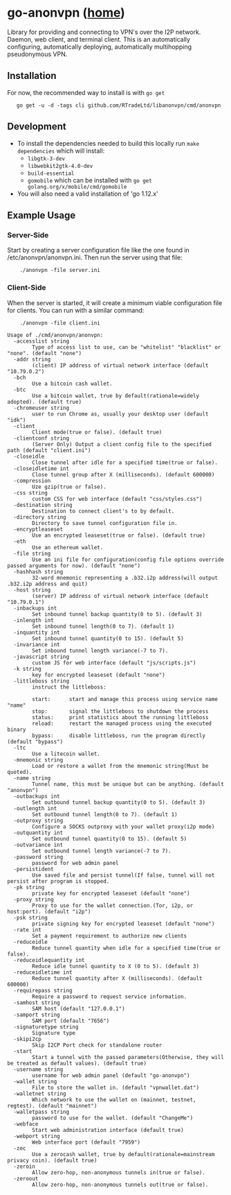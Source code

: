 
go-anonvpn ([home](/))
======================

Library for providing and connecting to VPN's over the I2P network.
Daemon, web client, and terminal client. This is an automatically
configuring, automatically deploying, automatically multihopping
pseudonymous VPN.

Installation
-------------

For now, the recommended way to install is with ```go get```

       go get -u -d -tags cli github.com/RTradeLtd/libanonvpn/cmd/anonvpn

Development
-----------

  - To install the dependencies needed to build this locally run
   `make dependencies` which will install:
    - `libgtk-3-dev`
    - `libwebkit2gtk-4.0-dev`
    - `build-essential`
    - `gomobile` which can be installed with `go get golang.org/x/mobile/cmd/gomobile`
  - You will also need a valid installation of 'go 1.12.x'

Example Usage
-------------

### Server-Side

Start by creating a server configuration file like the one found in
/etc/anonvpn/anonvpn.ini. Then run the server using that file:

        ./anonvpn -file server.ini


### Client-Side

When the server is started, it will create a minimum viable configuration
file for clients. You can run with a similar command:

        ./anonvpn -file client.ini


```
Usage of ./cmd/anonvpn/anonvpn:
  -accesslist string
    	Type of access list to use, can be "whitelist" "blacklist" or "none". (default "none")
  -addr string
    	(client) IP address of virtual network interface (default "10.79.0.2")
  -bch
    	Use a bitcoin cash wallet.
  -btc
    	Use a bitcoin wallet, true by default(rationale=widely adopted). (default true)
  -chromeuser string
    	user to run Chrome as, usually your desktop user (default "idk")
  -client
    	Client mode(true or false). (default true)
  -clientconf string
    	(Server Only) Output a client config file to the specified path (default "client.ini")
  -closeidle
    	Close tunnel after idle for a specified time(true or false).
  -closeidletime int
    	Close tunnel group after X (milliseconds). (default 600000)
  -compression
    	Uze gzip(true or false).
  -css string
    	custom CSS for web interface (default "css/styles.css")
  -destination string
    	Destination to connect client's to by default.
  -directory string
    	Directory to save tunnel configuration file in.
  -encryptleaseset
    	Use an encrypted leaseset(true or false). (default true)
  -eth
    	Use an ethereum wallet.
  -file string
    	Use an ini file for configuration(config file options override passed arguments for now). (default "none")
  -hashhash string
    	32-word mnemonic representing a .b32.i2p address(will output .b32.i2p address and quit)
  -host string
    	(server) IP address of virtual network interface (default "10.79.0.1")
  -inbackups int
    	Set inbound tunnel backup quantity(0 to 5). (default 3)
  -inlength int
    	Set inbound tunnel length(0 to 7). (default 1)
  -inquantity int
    	Set inbound tunnel quantity(0 to 15). (default 5)
  -invariance int
    	Set inbound tunnel length variance(-7 to 7).
  -javascript string
    	custom JS for web interface (default "js/scripts.js")
  -k string
    	key for encrypted leaseset (default "none")
  -littleboss string
    	instruct the littleboss:
    	
    	start:		start and manage this process using service name "name"
    	stop:		signal the littleboss to shutdown the process
    	status:		print statistics about the running littleboss
    	reload:		restart the managed process using the executed binary
    	bypass:		disable littleboss, run the program directly (default "bypass")
  -ltc
    	Use a litecoin wallet.
  -mnemonic string
    	Load or restore a wallet from the mnemonic string(Must be quoted).
  -name string
    	Tunnel name, this must be unique but can be anything. (default "anonvpn")
  -outbackups int
    	Set outbound tunnel backup quantity(0 to 5). (default 3)
  -outlength int
    	Set outbound tunnel length(0 to 7). (default 1)
  -outproxy string
    	Configure a SOCKS outproxy with your wallet proxy(i2p mode)
  -outquantity int
    	Set outbound tunnel quantity(0 to 15). (default 5)
  -outvariance int
    	Set outbound tunnel length variance(-7 to 7).
  -password string
    	password for web admin panel
  -persistident
    	Use saved file and persist tunnel(If false, tunnel will not persist after program is stopped.
  -pk string
    	private key for encrypted leaseset (default "none")
  -proxy string
    	Proxy to use for the wallet connection.(Tor, i2p, or host:port). (default "i2p")
  -psk string
    	private signing key for encrypted leaseset (default "none")
  -rate int
    	Set a payment requirement to authorize new clients
  -reduceidle
    	Reduce tunnel quantity when idle for a specified time(true or false).
  -reduceidlequantity int
    	Reduce idle tunnel quantity to X (0 to 5). (default 3)
  -reduceidletime int
    	Reduce tunnel quantity after X (milliseconds). (default 600000)
  -requirepass string
    	Require a password to request service information.
  -samhost string
    	SAM host (default "127.0.0.1")
  -samport string
    	SAM port (default "7656")
  -signaturetype string
    	Signature type
  -skipi2cp
    	Skip I2CP Port check for standalone router
  -start
    	Start a tunnel with the passed parameters(Otherwise, they will be treated as default values). (default true)
  -username string
    	username for web admin panel (default "go-anonvpn")
  -wallet string
    	File to store the wallet in. (default "vpnwallet.dat")
  -walletnet string
    	Which network to use the wallet on (mainnet, testnet, regtest). (default "mainnet")
  -walletpass string
    	password to use for the wallet. (default "ChangeMe")
  -webface
    	Start web administration interface (default true)
  -webport string
    	Web interface port (default "7959")
  -zec
    	Use a zerocash wallet, true by default(rationale=mainstream privacy coin). (default true)
  -zeroin
    	Allow zero-hop, non-anonymous tunnels in(true or false).
  -zeroout
    	Allow zero-hop, non-anonymous tunnels out(true or false).
```


